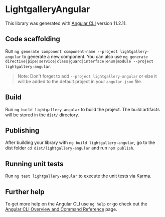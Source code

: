 # LightgalleryAngular

This library was generated with [Angular CLI](https://github.com/angular/angular-cli) version 11.2.11.

## Code scaffolding

Run `ng generate component component-name --project lightgallery-angular` to generate a new component. You can also use `ng generate directive|pipe|service|class|guard|interface|enum|module --project lightgallery-angular`.
> Note: Don't forget to add `--project lightgallery-angular` or else it will be added to the default project in your `angular.json` file. 

## Build

Run `ng build lightgallery-angular` to build the project. The build artifacts will be stored in the `dist/` directory.

## Publishing

After building your library with `ng build lightgallery-angular`, go to the dist folder `cd dist/lightgallery-angular` and run `npm publish`.

## Running unit tests

Run `ng test lightgallery-angular` to execute the unit tests via [Karma](https://karma-runner.github.io).

## Further help

To get more help on the Angular CLI use `ng help` or go check out the [Angular CLI Overview and Command Reference](https://angular.io/cli) page.
